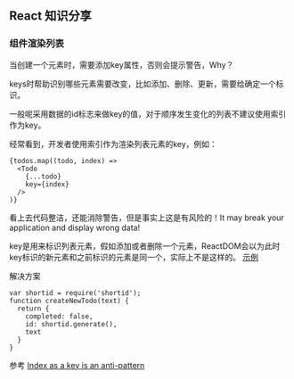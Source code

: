 ## React 知识分享

### 组件渲染列表

当创建一个元素时，需要添加key属性，否则会提示警告，Why？

keys时帮助识别哪些元素需要改变，比如添加、删除、更新，需要给确定一个标识。

一般呢采用数据的id标志来做key的值，对于顺序发生变化的列表不建议使用索引作为key。
　

经常看到，开发者使用索引作为渲染列表元素的key，例如：
```
{todos.map((todo, index) =>
  <Todo
    {...todo}
    key={index}
  />
)}

```
看上去代码整洁，还能消除警告，但是事实上这是有风险的！It may break your application and display wrong data!

key是用来标识列表元素，假如添加或者删除一个元素，ReactDOM会以为此时key标识的新元素和之前标识的元素是同一个，实际上不是这样的。
[示例](https://jsbin.com/wohima/edit?js,output)

解决方案
```
var shortid = require('shortid');
function createNewTodo(text) {
  return {
    completed: false,
    id: shortid.generate(),
    text
  }
}
```

参考
[Index as a key is an anti-pattern](https://medium.com/@robinpokorny/index-as-a-key-is-an-anti-pattern-e0349aece318)